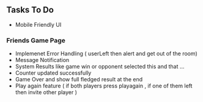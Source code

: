 ## Tasks To Do 

- Mobile Friendly UI

### Friends Game Page

- Implemenet Error Handling ( userLeft then alert and get out of the room)
- Message Notification
- System Results like game win or opponent selected this and that ... 
- Counter updated successfully
- Game Over and show full fledged result at the end
- Play again feature ( if both players press playagain , if one of them left then invite other player )